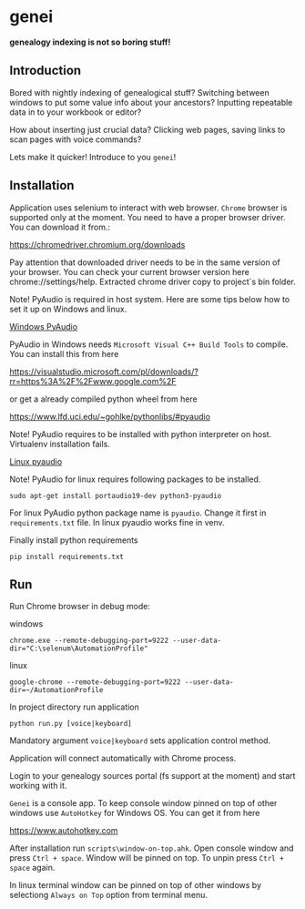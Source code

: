 # genei

**genealogy indexing is not so boring stuff!**

## Introduction

Bored with nightly indexing of genealogical stuff? Switching between windows to 
put some value info about your ancestors? Inputting repeatable data in to your 
workbook or editor?

How about inserting just crucial data? Clicking web pages, saving links to scan 
pages with voice commands?

Lets make it quicker!
Introduce to you `genei`!


## Installation

Application uses selenium to interact with web browser. `Chrome` browser is supported 
only at the moment. You need to have a proper browser driver. You can download it from.:

<https://chromedriver.chromium.org/downloads>

Pay attention that downloaded driver needs to be in the same version of your 
browser. You can check your current browser version here chrome://settings/help.
Extracted chrome driver copy to project\`s bin folder.

Note! PyAudio is required in host system. Here are some tips below how to set it up on 
Windows and linux.

<ins>Windows PyAudio</ins>

PyAudio in Windows needs `Microsoft Visual C++ Build Tools` to compile. You can install 
this from here 

<https://visualstudio.microsoft.com/pl/downloads/?rr=https%3A%2F%2Fwww.google.com%2F>

or get a already compiled python wheel from here 

<https://www.lfd.uci.edu/~gohlke/pythonlibs/#pyaudio>

Note! PyAudio requires to be installed with python interpreter on host. Virtualenv 
installation fails.

<ins>Linux pyaudio</ins>

Note! PyAudio for linux requires following packages to be installed.

```sudo apt-get install portaudio19-dev python3-pyaudio```

For linux PyAudio python package name is ```pyaudio```. Change it first in `requirements.txt` 
file. In linux pyaudio works fine in venv.



Finally install python requirements

```pip install requirements.txt```


## Run

Run Chrome browser in debug mode:

windows

```chrome.exe --remote-debugging-port=9222 --user-data-dir="C:\selenum\AutomationProfile"```

linux

```google-chrome --remote-debugging-port=9222 --user-data-dir=~/AutomationProfile```

In project directory run application

```python run.py [voice|keyboard]```

Mandatory argument ```voice|keyboard``` sets application control method.

Application will connect automatically with Chrome process.

Login to your genealogy sources portal (fs support at the moment) and start 
working with it.

`Genei` is a console app. To keep console window pinned on top of other windows 
use `AutoHotkey` for Windows OS. You can get it from here

<https://www.autohotkey.com>

After installation run `scripts\window-on-top.ahk`. Open console window and press
`Ctrl + space`. Window will be pinned on top. To unpin press `Ctrl + space` again.

In linux terminal window can be pinned on top of other windows by selectiong `Always on Top` option from terminal menu. 
